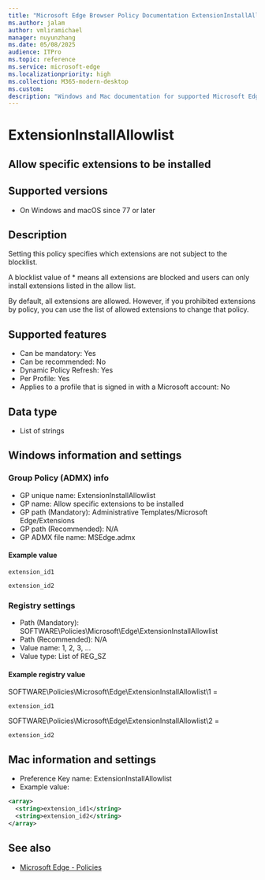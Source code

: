 ```yaml
---
title: "Microsoft Edge Browser Policy Documentation ExtensionInstallAllowlist"
ms.author: jalam
author: vmliramichael
manager: nuyunzhang
ms.date: 05/08/2025
audience: ITPro
ms.topic: reference
ms.service: microsoft-edge
ms.localizationpriority: high
ms.collection: M365-modern-desktop
ms.custom:
description: "Windows and Mac documentation for supported Microsoft Edge Browser policy: Allow specific extensions to be installed"
---
```


<!--THIS FILE IS AUTOMATICALLY GENERATED. MANUAL CHANGES WILL BE OVERWRITTEN.-->
<!--Please contact the Microsoft Edge Manageability team with any questions.-->

# ExtensionInstallAllowlist

## Allow specific extensions to be installed


## Supported versions

- On Windows and macOS since 77 or later

## Description

Setting this policy specifies which extensions are not subject to the blocklist.

A blocklist value of * means all extensions are blocked and users can only install extensions listed in the allow list.

By default, all extensions are allowed. However, if you prohibited extensions by policy, you can use the list of allowed extensions to change that policy.

## Supported features

- Can be mandatory: Yes
- Can be recommended: No
- Dynamic Policy Refresh: Yes
- Per Profile: Yes
- Applies to a profile that is signed in with a Microsoft account: No

## Data type

- List of strings

## Windows information and settings

### Group Policy (ADMX) info

- GP unique name: ExtensionInstallAllowlist
- GP name: Allow specific extensions to be installed
- GP path (Mandatory): Administrative Templates/Microsoft Edge/Extensions
- GP path (Recommended): N/A
- GP ADMX file name: MSEdge.admx

#### Example value

```
extension_id1
```

```
extension_id2
```

### Registry settings

- Path (Mandatory): SOFTWARE\Policies\Microsoft\Edge\ExtensionInstallAllowlist
- Path (Recommended): N/A
- Value name: 1, 2, 3, ...
- Value type: List of REG_SZ

#### Example registry value

SOFTWARE\Policies\Microsoft\Edge\ExtensionInstallAllowlist\1 =
```
extension_id1
```

SOFTWARE\Policies\Microsoft\Edge\ExtensionInstallAllowlist\2 =
```
extension_id2
```




## Mac information and settings

- Preference Key name: ExtensionInstallAllowlist
- Example value:

```xml
<array>
  <string>extension_id1</string>
  <string>extension_id2</string>
</array>
```

## See also
- [Microsoft Edge - Policies](../microsoft-edge-policies.md)
